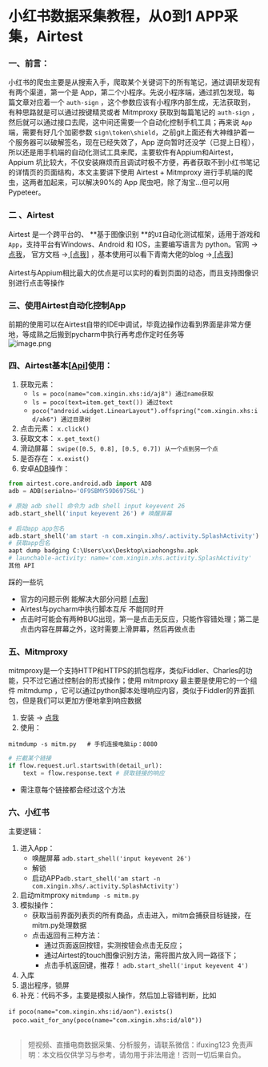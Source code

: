 # 小红书数据采集教程，从0到1 APP采集，Airtest


### 一、前言：
小红书的爬虫主要是从搜索入手，爬取某个关键词下的所有笔记，通过调研发现有有两个渠道，第一个是 App，第二个小程序。先说小程序端，通过抓包发现，每篇文章对应着一个 `auth-sign` ，这个参数应该有小程序内部生成，无法获取到，有种思路就是可以通过按键精灵或者 Mitmproxy 获取到每篇笔记的 `auth-sign` ，然后就可以通过接口去爬，这中间还需要一个自动化控制手机工具；再来说 `App` 端，需要有好几个加密参数 `sign\token\shield`，之前git上面还有大神维护着一个服务器可以破解签名，现在已经失效了，App 逆向暂时还没学（已提上日程），所以还是用手机端的自动化测试工具来爬，主要软件有Appium和Airtest，Appium 坑比较大，不仅安装麻烦而且调试时极不方便，再者获取不到小红书笔记的详情页的页面结构，本文主要讲下使用 Airtest + Mitmproxy 进行手机端的爬虫，这两者加起来，可以解决90%的 App 爬虫吧，除了淘宝...但可以用Pypeteer。

### 二 、Airtest
Airtest 是一个跨平台的、 **基于图像识别 **的`UI`自动化测试框架，适用于游戏和`App`，支持平台有Windows、Android 和 IOS，主要编写语言为 python。官网 -> [点我](http://airtest.netease.com/)， 官方文档 ->[ [点我]](http://airtest.netease.com/docs/cn/1_quick_start/0_intro.html) ，基本使用可以看下青南大佬的blog ->[ [点我]](https://www.kingname.info/2019/01/19/use-airtest/)<br>
<br>Airtest与Appium相比最大的优点是可以实时的看到页面的动态，而且支持图像识别进行点击等操作

### 三、使用Airtest自动化控制App
前期的使用可以在Airtest自带的IDE中调试，毕竟边操作边看到界面是非常方便地，等成熟之后搬到pycharm中执行再考虑作定时任务等<br>![image.png](https://cdn.nlark.com/yuque/0/2020/png/97322/1607827478782-c5ad3f7e-ecb9-47e2-acd3-fda5f3b69166.png#align=left&display=inline&height=509&margin=%5Bobject%20Object%5D&name=image.png&originHeight=1018&originWidth=1920&size=549368&status=done&style=none&width=960)

### 四、Airtest基本[[Api](http://airtest.netease.com/docs/cn/6_poco_framework/poco_source/poco.pocofw.html)]使用：

1. 获取元素：
   - `ls = poco(name="com.xingin.xhs:id/aj8") 通过name获取`<br>
   - `ls = poco(text=item.get_text()) 通过text`<br>
   - `poco("android.widget.LinearLayout").offspring("com.xingin.xhs:id/ak6") 通过目录树`<br>
2. 点击元素： `x.click()`<br>
2. 获取文本： `x.get_text()`<br>
2. 滑动屏幕： `swipe([0.5, 0.8], [0.5, 0.7]) 从一个点到另一个点`<br>
2. 是否存在： `x.exist()`<br>
2. 安卓[ADB](http://airtest.netease.com/docs/cn/5_airtest_framework/airtest_all_module/airtest.core.android.adb.html)操作：
```python
from airtest.core.android.adb import ADB
adb = ADB(serialno='OF9SBMY59D69756L')
​
# 原始 adb shell 命令为 adb shell input keyevent 26
adb.start_shell('input keyevent 26') # 唤醒屏幕
​
# 启动app app包名
adb.start_shell('am start -n com.xingin.xhs/.activity.SplashActivity') 
# 获取app包名
aapt dump badging C:\Users\xx\Desktop\xiaohongshu.apk
# launchable-activity: name='com.xingin.xhs.activity.SplashActivity'  
其他 API
```
踩的一些坑

   - 官方的问题示例 能解决大部分问题 [[点我]](http://airtest.netease.com/docs/cn/9_faq.html)<br>
   - Airtest与pycharm中执行脚本互斥 不能同时开<br>
   - 点击时可能会有两种BUG出现，第一是点击无反应，只能作容错处理；第二是点击内容在屏幕之外，这时需要上滑屏幕，然后再做点击<br>

### 五、Mitmproxy
mitmproxy是一个支持HTTP和HTTPS的抓包程序，类似Fiddler、Charles的功能，只不过它通过控制台的形式操作；使用 mitmproxy 最主要是使用它的一个组件 mitmdump ，它可以通过python脚本处理响应内容，类似于Fiddler的界面抓包，但是我们可以更加方便地拿到响应数据<br>

1. 安装 -> [点我](https://cuiqingcai.com/5391.html)<br>
1. 使用：
```
mitmdump -s mitm.py   # 手机连接电脑ip：8080
```
```python
# 拦截某个链接
if flow.request.url.startswith(detail_url):
    text = flow.response.text # 获取链接的响应
```

   - 需注意每个链接都会经过这个方法<br>

### 六、小红书
主要逻辑：

1. 进入App：
   - 唤醒屏幕 `adb.start_shell('input keyevent 26')`<br>
   - 解锁<br>
   - 启动APP`adb.start_shell('am start -n com.xingin.xhs/.activity.SplashActivity')`<br>
2. 启动mitmproxy `mitmdump -s mitm.py`<br>
2. 模拟操作：
   - 获取当前界面列表页的所有商品，点击进入，mitm会捕获目标链接，在mitm.py处理数据<br>
   - 点击返回有三种方法：
      - 通过页面返回按钮，实测按钮会点击无反应；<br>
      - 通过Airtest的touch图像识别方法，需将图片放入同一路径下；<br>
      - 点击手机返回键，推荐！ `adb.start_shell('input keyevent 4')`<br>
4. 入库<br>
4. 退出程序，锁屏<br>
4. 补充：代码不多，主要是模拟人操作，然后加上容错判断，比如

`if poco(name="com.xingin.xhs:id/aon").exists()`             `poco.wait_for_any(poco(name="com.xingin.xhs:id/al0"))`<br>
<br>



>
> 短视频、直播电商数据采集、分析服务，请联系微信：ifuxing123
> 免责声明：本文档仅供学习与参考，请勿用于非法用途！否则一切后果自负。
> 
